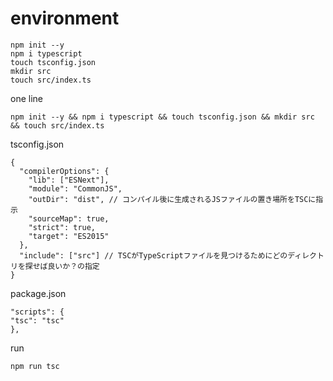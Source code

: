 # environment
```
npm init --y
npm i typescript
touch tsconfig.json
mkdir src
touch src/index.ts
```

one line
```
npm init --y && npm i typescript && touch tsconfig.json && mkdir src && touch src/index.ts
```

tsconfig.json
```
{
  "compilerOptions": {
    "lib": ["ESNext"],
    "module": "CommonJS",
    "outDir": "dist", // コンパイル後に生成されるJSファイルの置き場所をTSCに指示
    "sourceMap": true,
    "strict": true,
    "target": "ES2015"
  },
  "include": ["src"] // TSCがTypeScriptファイルを見つけるためにどのディレクトリを探せば良いか？の指定
}
```

package.json
```
"scripts": {
"tsc": "tsc"
},
```

run
```
npm run tsc
```